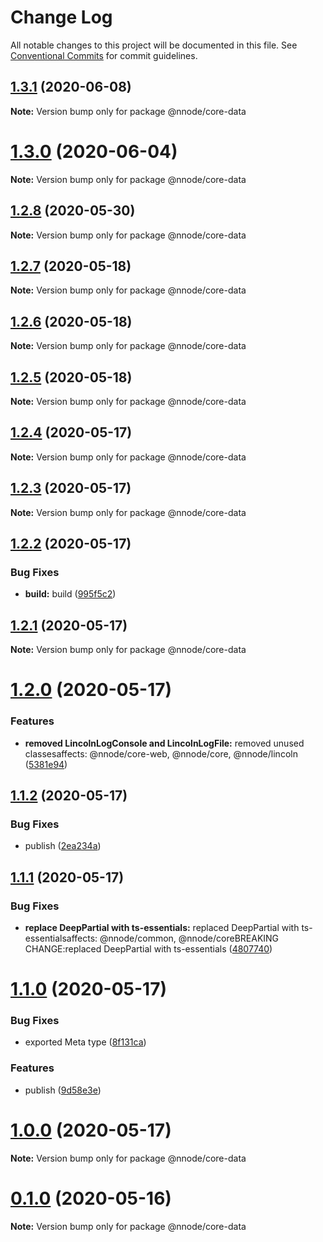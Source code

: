 # Change Log

All notable changes to this project will be documented in this file.
See [Conventional Commits](https://conventionalcommits.org) for commit guidelines.

## [1.3.1](https://github.com/nativecode-dev/sosus/compare/@nnode/core-data@1.3.0...@nnode/core-data@1.3.1) (2020-06-08)

**Note:** Version bump only for package @nnode/core-data





# [1.3.0](https://github.com/nativecode-dev/sosus/compare/@nnode/core-data@1.3.0-next.2...@nnode/core-data@1.3.0) (2020-06-04)

**Note:** Version bump only for package @nnode/core-data





## [1.2.8](https://github.com/nativecode-dev/sosus/compare/@nnode/core-data@1.2.8-next.2...@nnode/core-data@1.2.8) (2020-05-30)

**Note:** Version bump only for package @nnode/core-data





## [1.2.7](https://github.com/nativecode-dev/sosus/compare/@nnode/core-data@1.2.7-next.0...@nnode/core-data@1.2.7) (2020-05-18)

**Note:** Version bump only for package @nnode/core-data





## [1.2.6](https://github.com/nativecode-dev/sosus/compare/@nnode/core-data@1.2.6-next.0...@nnode/core-data@1.2.6) (2020-05-18)

**Note:** Version bump only for package @nnode/core-data





## [1.2.5](https://github.com/nativecode-dev/sosus/compare/@nnode/core-data@1.2.5-next.0...@nnode/core-data@1.2.5) (2020-05-18)

**Note:** Version bump only for package @nnode/core-data





## [1.2.4](https://github.com/nativecode-dev/sosus/compare/@nnode/core-data@1.2.4-next.0...@nnode/core-data@1.2.4) (2020-05-17)

**Note:** Version bump only for package @nnode/core-data





## [1.2.3](https://github.com/nativecode-dev/sosus/compare/@nnode/core-data@1.2.3-next.1...@nnode/core-data@1.2.3) (2020-05-17)

**Note:** Version bump only for package @nnode/core-data





## [1.2.2](https://github.com/nativecode-dev/sosus/compare/@nnode/core-data@1.2.1...@nnode/core-data@1.2.2) (2020-05-17)


### Bug Fixes

* **build:** build ([995f5c2](https://github.com/nativecode-dev/sosus/commit/995f5c23ffcc9b10bd5a7f73448ebb7fa8d56677))





## [1.2.1](https://github.com/nativecode-dev/sosus/compare/@nnode/core-data@1.2.0...@nnode/core-data@1.2.1) (2020-05-17)

**Note:** Version bump only for package @nnode/core-data





# [1.2.0](https://github.com/nativecode-dev/sosus/compare/@nnode/core-data@1.1.2...@nnode/core-data@1.2.0) (2020-05-17)


### Features

* **removed LincolnLogConsole and LincolnLogFile:** removed unused classesaffects: @nnode/core-web, @nnode/core, @nnode/lincoln ([5381e94](https://github.com/nativecode-dev/sosus/commit/5381e946ebd99831c49ff0e0a13d8053b9f16098))





## [1.1.2](https://github.com/nativecode-dev/sosus/compare/@nnode/core-data@1.1.2-next.1...@nnode/core-data@1.1.2) (2020-05-17)


### Bug Fixes

* publish ([2ea234a](https://github.com/nativecode-dev/sosus/commit/2ea234ab8e3bb12774f5045edeabead414aedfce))





## [1.1.1](https://github.com/nativecode-dev/sosus/compare/@nnode/core-data@1.1.0...@nnode/core-data@1.1.1) (2020-05-17)


### Bug Fixes

* **replace DeepPartial with ts-essentials:** replaced DeepPartial with ts-essentialsaffects: @nnode/common, @nnode/coreBREAKING CHANGE:replaced DeepPartial with ts-essentials ([4807740](https://github.com/nativecode-dev/sosus/commit/4807740309213961a2d7abe1138c9905dc3b8d74))





# [1.1.0](https://github.com/nativecode-dev/sosus/compare/@nnode/core-data@1.0.0...@nnode/core-data@1.1.0) (2020-05-17)


### Bug Fixes

* exported Meta type ([8f131ca](https://github.com/nativecode-dev/sosus/commit/8f131ca80f06d4483d823e2f44ae06f2d5aff991))


### Features

* publish ([9d58e3e](https://github.com/nativecode-dev/sosus/commit/9d58e3efe4725c1603009d1bf17a2af00a14d97e))





# [1.0.0](https://github.com/nativecode-dev/sosus/compare/@nnode/core-data@1.0.0-next.1...@nnode/core-data@1.0.0) (2020-05-17)

**Note:** Version bump only for package @nnode/core-data





# [0.1.0](https://github.com/nativecode-dev/sosus/compare/@nnode/core-data@0.1.0-next.0...@nnode/core-data@0.1.0) (2020-05-16)

**Note:** Version bump only for package @nnode/core-data
